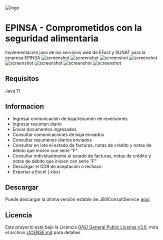 ![logo](https://github.com/anthonyponte/JBill/blob/1.0.0/res/color_logo.png)
# EPINSA - Comprometidos con la seguridad alimentaria
Implementación java de los servicios web de EFact y SUNAT para la empresa EPINSA
![screenshot](https://github.com/anthonyponte/JBill/blob/1.0.0/res/2022-06-17_10_51_53-JBill.png)
![screenshot](https://github.com/anthonyponte/JBill/blob/1.0.0/res/2022-06-17_10_52_16-JBill.png)
![screenshot](https://github.com/anthonyponte/JBill/blob/1.0.0/res/2022-06-17_10_52_35-JBill.png)
![screenshot](https://github.com/anthonyponte/JBill/blob/1.0.0/res/2022-06-17_10_53_34-JBill.png)
![screenshot](https://github.com/anthonyponte/JBill/blob/1.0.0/res/2022-06-17_10_53_59-JBill.png)
![screenshot](https://github.com/anthonyponte/JBill/blob/1.0.0/res/2022-06-17_10_54_16-JBill.png)
![screenshot](https://github.com/anthonyponte/JBill/blob/1.0.0/res/2022-06-17_10_54_51-JBill.png)
![screenshot](https://github.com/anthonyponte/JBill/blob/1.0.0/res/2022-06-17_10_58_41-JBill.png)
## Requisitos
Java 11
## Informacion
* Ingresar comunicación de baja/resumen de reversiones
* Ingresar resumen diario
* Enviar documentos ingresados
* Consultar comunicaciones de baja enviados
* Consultar resumenes diarios enviados
* Consultar en lote el estado de facturas, notas de crédito y notas de débito que inicien con serie "F"
* Consultar individualmente el estado de facturas, notas de crédito y notas de débito que inicien con serie "F"
* Descargar el CDR de aceptación o rechazo
* Exportar a Excel (.xlsx)
## Descargar
Puede descargar la última versión estable de JBillConsultService [aquí](https://github.com/anthonyponte/JBill/releases).
## Licencia
Este proyecto está bajo la Licencia [GNU General Public License v3.0](https://www.gnu.org/licenses/gpl-3.0.html), mira el archivo [LICENSE.md](https://github.com/anthonyrponte/JBillConsultService/blob/master/LICENSE) para detalles
